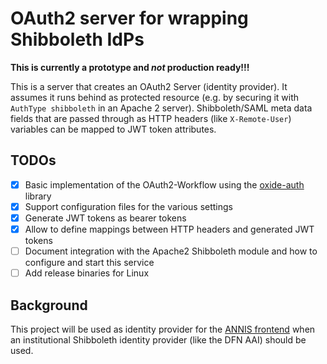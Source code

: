 # OAuth2 server for wrapping Shibboleth IdPs

**This is currently a prototype and *not* production ready!!!**

This is a server that creates an OAuth2 Server (identity provider).
It assumes it runs behind as protected resource (e.g. by securing it with `AuthType shibboleth` in an Apache 2 server). 
Shibboleth/SAML meta data fields that are passed through as HTTP headers (like `X-Remote-User`) variables can be mapped to JWT token attributes.

## TODOs

- [X] Basic implementation of the OAuth2-Workflow using the [oxide-auth](https://github.com/HeroicKatora/oxide-auth/) library
- [X] Support configuration files for the various settings
- [X] Generate JWT tokens as bearer tokens
- [X] Allow to define mappings between HTTP headers and generated JWT tokens
- [ ] Document integration with the Apache2 Shibboleth module and how to configure and start this service
- [ ] Add release binaries for Linux

## Background

This project will be used as identity provider for the [ANNIS frontend](https://github.com/korpling/ANNIS) when an institutional Shibboleth identity provider (like the DFN AAI) should be used.
